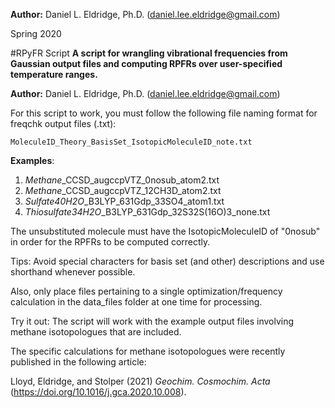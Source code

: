 **Author:** Daniel L. Eldridge, Ph.D. (daniel.lee.eldridge@gmail.com)

Spring 2020

#RPyFR Script
**A script for wrangling vibrational frequencies from Gaussian output files and computing RPFRs
over user-specified temperature ranges.**

**Author:** Daniel L. Eldridge, Ph.D. (daniel.lee.eldridge@gmail.com)

For this script to work, you must follow the following file naming format for freqchk output files (.txt):

    MoleculeID_Theory_BasisSet_IsotopicMoleculeID_note.txt

**Examples**:
1. *Methane*_CCSD_augccpVTZ_0nosub_atom2.txt
2. *Methane*_CCSD_augccpVTZ_12CH3D_atom2.txt
3. *Sulfate40H2O*_B3LYP_631Gdp_33SO4_atom1.txt
4. *Thiosulfate34H2O*_B3LYP_631Gdp_32S32S(16O)3_none.txt

The unsubstituted molecule must have the IsotopicMoleculeID of "0nosub" in order for the RPFRs to be
computed correctly.

Tips:
Avoid special characters for basis set (and other) descriptions and use shorthand whenever possible.

Also, only place files pertaining to a single optimization/frequency calculation in the data_files folder at one time for processing.

Try it out:
The script will work with the example output files involving methane isotopologues that are included. 

The specific calculations for methane isotopologues were recently published in the following article:

Lloyd, Eldridge, and Stolper (2021) *Geochim. Cosmochim. Acta* (https://doi.org/10.1016/j.gca.2020.10.008).
